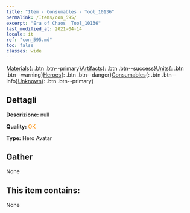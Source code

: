 ```yaml
---
title: "Item - Consumables - Tool_10136"
permalink: /Items/con_595/
excerpt: "Era of Chaos  Tool_10136"
last_modified_at: 2021-04-14
locale: it
ref: "con_595.md"
toc: false
classes: wide
---
```

 [Materials](/it/Items/){: .btn .btn--primary}[Artifacts](/it/Items/Artifacts/){: .btn .btn--success}[Units](/it/Items/Units/){: .btn .btn--warning}[Heroes](/it/Items/Heroes/){: .btn .btn--danger}[Consumables](/it/Items/Consumables/){: .btn .btn--info}[Unknown](/it/Items/Unknown/){: .btn .btn--primary}

## Dettagli
 **Descrizione:** null

 **Quality:** <span style="color: #FF8C00">OK</span>

 **Type:** Hero Avatar

## Gather

  None

## This item contains:

  None

